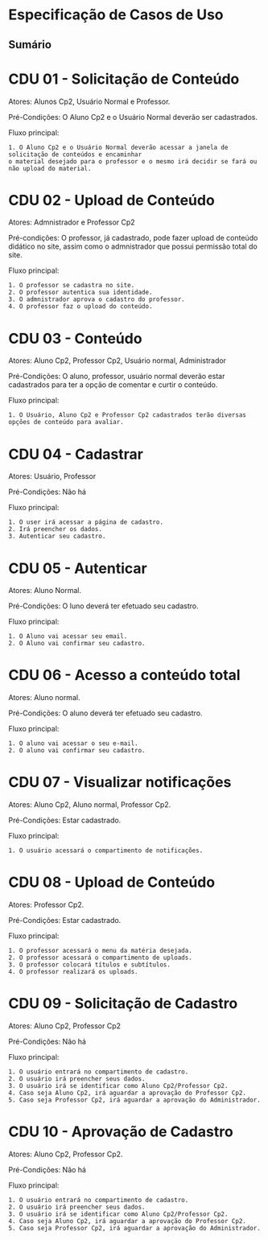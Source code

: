 # Especificação de Casos de Uso

## Sumário


# CDU 01 - Solicitação de Conteúdo
 
 Atores: Alunos Cp2, Usuário Normal e Professor.
 
 Pré-Condições: O Aluno Cp2 e o Usuário Normal deverão ser cadastrados. 
 
 Fluxo principal:
	
	1. O Aluno Cp2 e o Usuário Normal deverão acessar a janela de solicitação de conteúdos e encaminhar
	o material desejado para o professor e o mesmo irá decidir se fará ou não upload do material.	


# CDU 02 - Upload de Conteúdo

Atores: Admnistrador e Professor Cp2

Pré-condições: O professor, já cadastrado, pode fazer upload de conteúdo didático no site, assim como o admnistrador que possui permissão total do site.

Fluxo principal:

	1. O professor se cadastra no site.	
	2. O professor autentica sua identidade.
	3. O admnistrador aprova o cadastro do professor.
	4. O professor faz o upload do conteúdo.
	
# CDU 03 - Conteúdo

Atores: Aluno Cp2, Professor Cp2, Usuário normal, Administrador

Pré-Condições: O aluno, professor, usuário normal deverão estar cadastrados para ter a opção de comentar e curtir o conteúdo.

Fluxo principal:

	1. O Usuário, Aluno Cp2 e Professor Cp2 cadastrados terão diversas opções de conteúdo para avaliar. 

# CDU 04 - Cadastrar

Atores: Usuário, Professor	

Pré-Condições: Não há

Fluxo principal:

	1. O user irá acessar a página de cadastro.
	2. Irá preencher os dados.
	3. Autenticar seu cadastro.

# CDU 05 - Autenticar

Atores: Aluno Normal.

Pré-Condições: O luno deverá ter efetuado seu cadastro.
    
Fluxo principal:
	
	1. O Aluno vai acessar seu email.
	2. O Aluno vai confirmar seu cadastro.

# CDU 06 - Acesso a conteúdo total

Atores: Aluno normal. 

Pré-Condições: O aluno deverá ter efetuado seu cadastro.

Fluxo principal:

	1. O aluno vai acessar o seu e-mail.
	2. O aluno vai confirmar seu cadastro.

# CDU 07 - Visualizar notificações

Atores: Aluno Cp2, Aluno normal, Professor Cp2. 

Pré-Condições: Estar cadastrado.

Fluxo principal:

	1. O usuário acessará o compartimento de notificações.

# CDU 08 - Upload de Conteúdo

Atores: Professor Cp2. 

Pré-Condições: Estar cadastrado.

Fluxo principal:
	
	1. O professor acessará o menu da matéria desejada.
	2. O professor acessará o compartimento de uploads.
	3. O professor colocará títulos e subtítulos.
	4. O professor realizará os uploads.

# CDU 09 - Solicitação de Cadastro

Atores: Aluno Cp2, Professor Cp2

Pré-Condições: Não há

Fluxo principal:

	1. O usuário entrará no compartimento de cadastro.
	2. O usuário irá preencher seus dados.
	3. O usuário irá se identificar como Aluno Cp2/Professor Cp2.
	4. Caso seja Aluno Cp2, irá aguardar a aprovação do Professor Cp2.
	5. Caso seja Professor Cp2, irá aguardar a aprovação do Administrador.

# CDU 10 - Aprovação de Cadastro

Atores: Aluno Cp2, Professor Cp2. 

Pré-Condições: Não há

Fluxo principal:

	1. O usuário entrará no compartimento de cadastro.
	2. O usuário irá preencher seus dados.
	3. O usuário irá se identificar como Aluno Cp2/Professor Cp2.
	4. Caso seja Aluno Cp2, irá aguardar a aprovação do Professor Cp2.
	5. Caso seja Professor Cp2, irá aguardar a aprovação do Administrador.